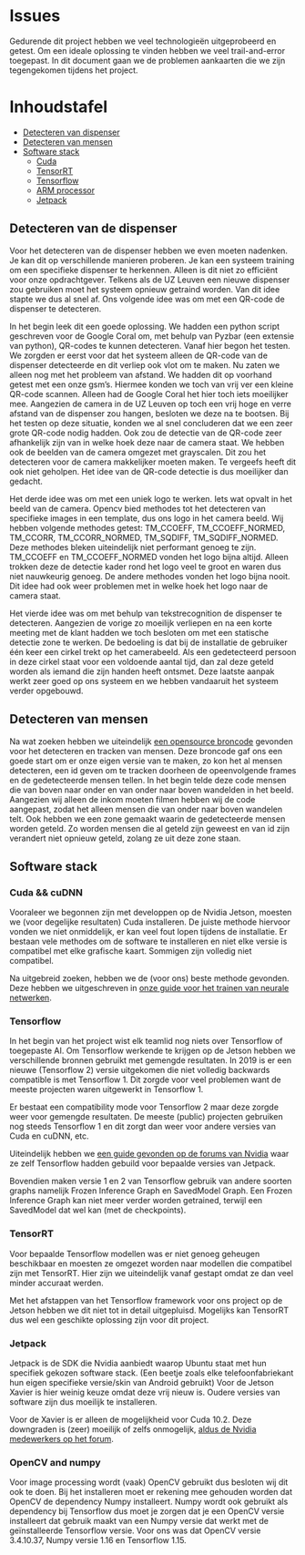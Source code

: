 # Issues

Gedurende dit project hebben we veel technologieën uitgeprobeerd en getest. Om een ideale oplossing te vinden hebben we veel trail-and-error toegepast. In dit document gaan we de problemen aankaarten die we zijn tegengekomen tijdens het project.

# Inhoudstafel

- [Detecteren van dispenser](#detecteren-van-de-dispenser)
- [Detecteren van mensen](#detecteren-van-mensen)
- [Software stack](#software-stack)
    - [Cuda](#cuda)
    - [TensorRT](#tensorrt)
    - [Tensorflow](#tensorflow)
    - [ARM processor](#arm-processor)
    - [Jetpack](#jetpack)


## Detecteren van de dispenser
Voor het detecteren van de dispenser hebben we even moeten nadenken. Je kan dit op verschillende manieren proberen. Je kan een systeem training om een specifieke dispenser te herkennen. Alleen is dit niet zo efficiënt voor onze opdrachtgever. Telkens als de UZ Leuven een nieuwe dispenser zou gebruiken moet het systeem opnieuw getraind worden. Van dit idee stapte we dus al snel af. Ons volgende idee was om met een QR-code de dispenser te detecteren.

 In het begin leek dit een goede oplossing. We hadden een python script geschreven voor de Google Coral om, met behulp van Pyzbar (een extensie van python), QR-codes te kunnen detecteren. Vanaf hier begon het testen. We zorgden er eerst voor dat het systeem alleen de QR-code van de dispenser detecteerde en dit verliep ook vlot om te maken. Nu zaten we alleen nog met het probleem van afstand. We hadden dit op voorhand getest met een onze gsm’s. Hiermee konden we toch van vrij ver een kleine QR-code scannen. Alleen had de Google Coral het hier toch iets moeilijker mee. Aangezien de camera in de UZ Leuven op toch een vrij hoge en verre afstand van de dispenser zou hangen, besloten we deze na te bootsen. Bij het testen op deze situatie, konden we al snel concluderen dat we een zeer grote QR-code nodig hadden. Ook zou de detectie van de QR-code zeer afhankelijk zijn van in welke hoek deze naar de camera staat. We hebben ook de beelden van de camera omgezet met grayscalen. Dit zou het detecteren voor de camera makkelijker moeten maken. Te vergeefs heeft dit ook niet geholpen. Het idee van de QR-code detectie is dus moeilijker dan gedacht.
 
Het derde idee was om met een uniek logo te werken. Iets wat opvalt in het beeld van de camera. Opencv bied methodes tot het detecteren van specifieke images in een template, dus ons logo in het camera beeld. Wij hebben volgende methodes getest: TM_CCOEFF, TM_CCOEFF_NORMED, TM_CCORR, TM_CCORR_NORMED, TM_SQDIFF, TM_SQDIFF_NORMED. Deze methodes bleken uiteindelijk niet performant genoeg te zijn. TM_CCOEFF en TM_CCOEFF_NORMED vonden het logo bijna altijd. Alleen trokken deze de detectie kader rond het logo veel te groot en waren dus niet nauwkeurig genoeg. De andere methodes vonden het logo bijna nooit. Dit idee had ook weer problemen met in welke hoek het logo naar de camera staat.

Het vierde idee was om met behulp van tekstrecognition de dispenser te detecteren. Aangezien de vorige zo moeilijk verliepen en na een korte meeting met de klant hadden we toch besloten om met een statische detectie zone te werken. De bedoeling is dat bij de installatie de gebruiker één keer een cirkel trekt op het camerabeeld. Als een gedetecteerd persoon in deze cirkel staat voor een voldoende aantal tijd, dan zal deze geteld worden als iemand die zijn handen heeft ontsmet. Deze laatste aanpak werkt zeer goed op ons systeem en we hebben vandaaruit het systeem verder opgebouwd.

## Detecteren van mensen
Na wat zoeken hebben we uiteindelijk [een opensource broncode](https://www.pyimagesearch.com/2018/08/13/opencv-people-counter/) gevonden voor het detecteren en tracken van mensen. Deze broncode gaf ons een goede start om er onze eigen versie van te maken, zo kon het al mensen detecteren, een id geven om te tracken doorheen de opeenvolgende frames en de gedetecteerde mensen tellen. In het begin telde deze code mensen die van boven naar onder en van onder naar boven wandelden in het beeld. Aangezien wij alleen de inkom moeten filmen hebben wij de code aangepast, zodat het alleen mensen die van onder naar boven wandelen telt. Ook hebben we een zone gemaakt waarin de gedetecteerde mensen worden geteld. Zo worden mensen die al geteld zijn geweest en van id zijn verandert niet opnieuw geteld, zolang ze uit deze zone staan.


## Software stack

### Cuda && cuDNN

Vooraleer we begonnen zijn met developpen op de Nvidia Jetson, moesten we (voor degelijke resultaten) Cuda installeren. De juiste methode hiervoor vonden we niet onmiddelijk, er kan veel fout lopen tijdens de installatie. Er bestaan vele methodes om de software te installeren en niet elke versie is compatibel met elke grafische kaart. Sommigen zijn volledig niet compatibel.

Na uitgebreid zoeken, hebben we de (voor ons) beste methode gevonden. Deze hebben we uitgeschreven in [onze guide voor het trainen van neurale netwerken](https://github.com/lucacelea/afstudeerproject/blob/main/doc/model-trainen.md#cuda--cudnn).

### Tensorflow

In het begin van het project wist elk teamlid nog niets over Tensorflow of toegepaste AI. Om Tensorflow werkende te krijgen op de Jetson hebben we verschillende bronnen gebruikt met gemengde resultaten. In 2019 is er een nieuwe (Tensorflow 2) versie uitgekomen die niet volledig backwards compatible is met Tensorflow 1. Dit zorgde voor veel problemen want de meeste projecten waren uitgewerkt in Tensorflow 1.

Er bestaat een compatibility mode voor Tensorflow 2 maar deze zorgde weer voor gemengde resultaten. De meeste (public) projecten gebruiken nog steeds Tensorflow 1 en dit zorgt dan weer voor andere versies van Cuda en cuDNN, etc. 

Uiteindelijk hebben we [een guide gevonden op de forums van Nvidia](https://forums.developer.nvidia.com/t/official-tensorflow-for-jetson-agx-xaviernx/141306) waar ze zelf Tensorflow hadden gebuild voor bepaalde versies van Jetpack.

Bovendien maken versie 1 en 2 van Tensorflow gebruik van andere soorten graphs namelijk Frozen Inference Graph en SavedModel Graph. Een Frozen Inference Graph kan niet meer verder worden getrained, terwijl een SavedModel dat wel kan (met de checkpoints).

### TensorRT 

Voor bepaalde Tensorflow modellen was er niet genoeg geheugen beschikbaar en moesten ze omgezet worden naar modellen die compatibel zijn met TensorRT. Hier zijn we uiteindelijk vanaf gestapt omdat ze dan veel minder accuraat werden.

Met het afstappen van het Tensorflow framework voor ons project op de Jetson hebben we dit niet tot in detail uitgepluisd. Mogelijks kan TensorRT dus wel een geschikte oplossing zijn voor dit project.

### Jetpack

Jetpack is de SDK die Nvidia aanbiedt waarop Ubuntu staat met hun specifiek gekozen software stack. (Een beetje zoals elke telefoonfabriekant hun eigen specifieke versie/skin van Android gebruikt) Voor de Jetson Xavier is hier weinig keuze omdat deze vrij nieuw is. Oudere versies van software zijn dus moeilijk te installeren. 

Voor de Xavier is er alleen de mogelijkheid voor Cuda 10.2. Deze downgraden is (zeer) moeilijk of zelfs onmogelijk, [aldus de Nvidia medewerkers op het forum](https://forums.developer.nvidia.com/t/i-want-to-downgrade-cuda-10-2-which-is-included-in-jetson-nano-by-default-to-10-0/140224). 

### OpenCV and numpy

Voor image processing wordt (vaak) OpenCV gebruikt dus besloten wij dit ook te doen. Bij het installeren moet er rekening mee gehouden worden dat OpenCV de dependency Numpy installeert. Numpy wordt ook gebruikt als dependency bij Tensorflow dus moet je zorgen dat je een OpenCV versie installeert dat gebruik maakt van een Numpy versie dat werkt met de geïnstalleerde Tensorflow versie. Voor ons was dat OpenCV versie 3.4.10.37, Numpy versie 1.16 en Tensorflow 1.15.